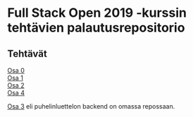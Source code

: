 # Full Stack Open 2019 -kurssin tehtävien palautusrepositorio

## Tehtävät

[Osa 0](https://github.com/skoskipaa/fullstackopen2019/tree/master/osa0)   
[Osa 1](https://github.com/skoskipaa/fullstackopen2019/tree/master/osa1)    
[Osa 2](https://github.com/skoskipaa/fullstackopen2019/tree/master/osa2)    
[Osa 4](https://github.com/skoskipaa/fullstackopen2019/tree/master/osa4/blogilista)

[Osa 3](https://github.com/skoskipaa/puhelinluettelo-backend) eli puhelinluettelon backend on omassa repossaan.

